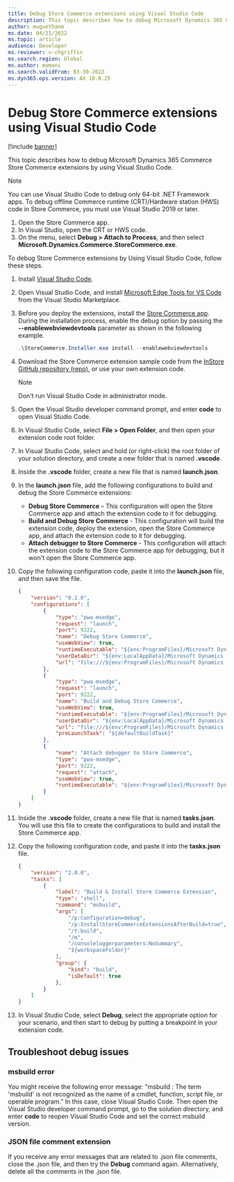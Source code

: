```yaml
---
title: Debug Store Commerce extensions using Visual Studio Code
description: This topic describes how to debug Microsoft Dynamics 365 Commerce Store Commerce extensions by using Visual Studio Code.
author: mugunthanm
ms.date: 04/21/2022
ms.topic: article
audience: Developer
ms.reviewer: v-chgriffin
ms.search.region: Global
ms.author: mumani
ms.search.validFrom: 03-30-2022
ms.dyn365.ops.version: AX 10.0.25
---
```


# Debug Store Commerce extensions using Visual Studio Code

[!include [banner](../includes/banner.md)]

This topic describes how to debug Microsoft Dynamics 365 Commerce Store Commerce extensions by using Visual Studio Code.

> [!NOTE]
> You can use Visual Studio Code to debug only 64-bit .NET Framework apps. To debug offline Commerce runtime (CRT)/Hardware station (HWS) code in Store Commerce, you must use Visual Studio 2019 or later.
>
> 1. Open the Store Commerce app.
> 1. In Visual Studio, open the CRT or HWS code.
> 1. On the menu, select **Debug \> Attach to Process**, and then select **Microsoft.Dynamics.Commerce.StoreCommerce.exe**.

To debug Store Commerce extensions by Using Visual Studio Code, follow these steps.

1. Install [Visual Studio Code](https://code.visualstudio.com/).
1. Open Visual Studio Code, and install [Microsoft Edge Tools for VS Code](https://marketplace.visualstudio.com/items?itemName=ms-edgedevtools.vscode-edge-devtools) from the Visual Studio Marketplace.
1. Before you deploy the extensions, install the [Store Commerce app](store-commerce.md#device-installation). During the installation process, enable the debug option by passing the **--enablewebviewdevtools** parameter as shown in the following example.

    ```PowerShell
    .\StoreCommerce.Installer.exe install --enablewebviewdevtools
    ```

1. Download the Store Commerce extension sample code from the [InStore GitHub repository (repo)](https://github.com/microsoft/Dynamics365Commerce.InStore), or use your own extension code.

    > [!NOTE]
    > Don't run Visual Studio Code in administrator mode.

1. Open the Visual Studio developer command prompt, and enter **code** to open Visual Studio Code.
1. In Visual Studio Code, select **File \> Open Folder**, and then open your extension code root folder.
1. In Visual Studio Code, select and hold (or right-click) the root folder of your solution directory, and create a new folder that is named **.vscode**.
1. Inside the **.vscode** folder, create a new file that is named **launch.json**.
1. In the **launch.json** file, add the following configurations to build and debug the Store Commerce extensions:

    - **Debug Store Commerce** – This configuration will open the Store Commerce app and attach the extension code to it for debugging.
    - **Build and Debug Store Commerce** - This configuration will build the extension code, deploy the extension, open the Store Commerce app, and attach the extension code to it for debugging.
    - **Attach debugger to Store Commerce** - This configuration will attach the extension code to the Store Commerce app for debugging, but it won't open the Store Commerce app.

1. Copy the following configuration code, paste it into the **launch.json** file, and then save the file.

    ```json
    {
        "version": "0.2.0",
        "configurations": [
            {
                "type": "pwa-msedge",
                "request": "launch",
                "port": 9222,
                "name": "Debug Store Commerce",
                "useWebView": true,
                "runtimeExecutable": "${env:ProgramFiles}/Microsoft Dynamics 365/10.0/Store Commerce/Microsoft/contentFiles/Microsoft.Dynamics.Commerce.StoreCommerce.exe",
                "userDataDir": "${env:LocalAppData}/Microsoft Dynamics 365/10.0/Data/Store Commerce/Pos",
                "url": "file:///${env:ProgramFiles}/Microsoft Dynamics 365/10.0/Store Commerce/Microsoft/contentFiles/Pos/Pos.html"
            },
            {
                "type": "pwa-msedge",
                "request": "launch",
                "port": 9222,
                "name": "Build and Debug Store Commerce",
                "useWebView": true,
                "runtimeExecutable": "${env:ProgramFiles}/Microsoft Dynamics 365/10.0/Store Commerce/Microsoft/contentFiles/Microsoft.Dynamics.Commerce.StoreCommerce.exe",
                "userDataDir": "${env:LocalAppData}/Microsoft Dynamics 365/10.0/Data/Store Commerce/Pos",
                "url": "file:///${env:ProgramFiles}/Microsoft Dynamics 365/10.0/Store Commerce/Microsoft/contentFiles/Pos/Pos.html",
                "preLaunchTask": "${defaultBuildTask}"
            },
            {
                "name": "Attach debugger to Store Commerce",
                "type": "pwa-msedge",
                "port": 9222,
                "request": "attach",
                "useWebView": true,
                "runtimeExecutable": "${env:ProgramFiles}/Microsoft Dynamics 365/10.0/Store Commerce/Microsoft/contentFiles/Microsoft.Dynamics.Commerce.StoreCommerce.exe"
            }
        ]
    }
    ```

1. Inside the **.vscode** folder, create a new file that is named **tasks.json**. You will use this file to create the configurations to build and install the Store Commerce app.
1. Copy the following configuration code, and paste it into the **tasks.json** file.

    ```json
    {
        "version": "2.0.0",
        "tasks": [
            {
                "label": "Build & Install Store Commerce Extension",
                "type": "shell",
                "command": "msbuild",
                "args": [
                    "/p:Configuration=debug",
                    "/p:InstallStoreCommerceExtensionsAfterBuild=true",
                    "/t:build",
                    "/m",
                    "/consoleloggerparameters:NoSummary",
                    "${workspaceFolder}"
                ],
                "group": {
                    "kind": "build",
                    "isDefault": true
                },
            }
        ]
    }
    ```

1. In Visual Studio Code, select **Debug**, select the appropriate option for your scenario, and then start to debug by putting a breakpoint in your extension code.

## Troubleshoot debug issues

### msbuild error

You might receive the following error message: "msbuild : The term 'msbuild' is not recognized as the name of a cmdlet, function, script file, or operable program." In this case, close Visual Studio Code. Then open the Visual Studio developer command prompt, go to the solution directory, and enter **code** to reopen Visual Studio Code and set the correct msbuild version.

### JSON file comment extension

If you receive any error messages that are related to .json file comments, close the .json file, and then try the **Debug** command again. Alternatively, delete all the comments in the .json file.
